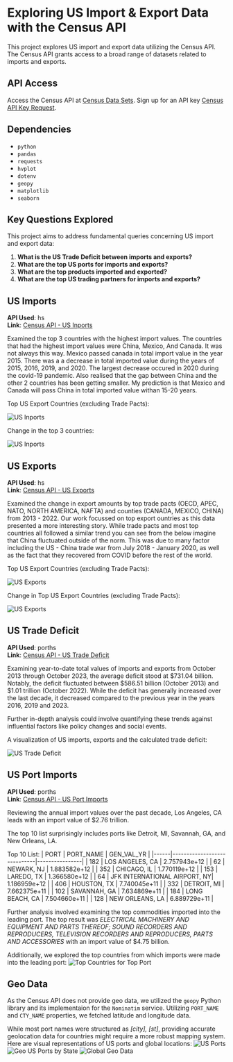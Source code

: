 # Exploring US Import & Export Data with the Census API

This project explores US import and export data utilizing the Census API. The Census API grants access to a broad range of datasets related to imports and exports.

## API Access

Access the Census API at [Census Data Sets](https://www.census.gov/data/developers/data-sets.html).
Sign up for an API key [Census API Key Request](https://api.census.gov/data/key_signup.html).

## Dependencies

- `python`
- `pandas`
- `requests`
- `hvplot`
- `dotenv`
- `geopy`
- `matplotlib`
- `seaborn`

## Key Questions Explored

This project aims to address fundamental queries concerning US import and export data:

1. **What is the US Trade Deficit between imports and exports?**
2. **What are the top US ports for imports and exports?**
3. **What are the top products imported and exported?**
4. **What are the top US trading partners for imports and exports?**



## US Imports

**API Used**: hs  
**Link**: [Census API - US Inports](https://api.census.gov/data/timeseries/intltrade/imports/hs/variables.html)

Examined the top 3 countries with the highest import values. The countries that had the highest import values were China, Mexico, And Canada. It was not always this way. Mexico passed canada in total import value in the year 2015. There was a a decrease in total imported value during the years of 2015, 2016, 2019, and 2020. The largest decrease occured in 2020 during the covid-19 pandemic. Also realised that the gap between China and the other 2 countries has been getting smaller. My prediction is that Mexico and Canada will pass China in total imported value withan 15-20 years.

Top US Export Countries (excluding Trade Pacts):


![US Inports](./notebooks/plots/top_3_us_imports_bar_plot.png)



Change in the top 3 countries:


![US Inports](./notebooks/plots/total_import_value_by_country_and_year_in_usd.png)




## US Exports

**API Used**: hs  
**Link**: [Census API - US Exports](https://api.census.gov/data/timeseries/intltrade/exports/hs/variables.html)

Examined the change in export amounts by top trade pacts (OECD, APEC, NATO, NORTH AMERICA, NAFTA) and counties (CANADA, MEXICO, CHINA) from 2013 - 2022. Our work focussed on top export ountries as this data presented a more interesting story. While trade pacts and most top countries all followed a similar trend you can see from the below imagine that China fluctuated outside of the norm. This was due to many factor including the US - China trade war from July 2018 - January 2020, as well as the fact that they recovered from COVID before the rest of the world.

Top US Export Countries (excluding Trade Pacts):


![US Exports](./notebooks/plots/top_us_export_countries.png)



Change in Top US Export Countries (excluding Trade Pacts):


![US Exports](./notebooks/plots/percent_change_in_top_export_countries.png)




## US Trade Deficit

**API Used**: porths  
**Link**: [Census API - US Trade Deficit](https://api.census.gov/data/timeseries/intltrade/exports/porths/variables.html)

Examining year-to-date total values of imports and exports from October 2013 through October 2023, the average deficit stood at $731.04 billion. Notably, the deficit fluctuated between $586.51 billion (October 2013) and $1.01 trillion (October 2022). While the deficit has generally increased over the last decade, it decreased compared to the previous year in the years 2016, 2019 and 2023.

Further in-depth analysis could involve quantifying these trends against influential factors like policy changes and social events.

A visualization of US imports, exports and the calculated trade deficit:


![US Trade Deficit](./notebooks/plots/imports_vs_exports.png)

## US Port Imports

**API Used**: porths  
**Link**: [Census API - US Port Imports](https://api.census.gov/data/timeseries/intltrade/exports/porths/variables.html)

Reviewing the annual import values over the past decade, Los Angeles, CA leads with an import value of $2.76 trillion.

The top 10 list surprisingly includes ports like Detroit, MI, Savannah, GA, and New Orleans, LA.

Top 10 List:
| PORT | PORT_NAME                   | GEN_VAL_YR     |
|------|-----------------------------|----------------|
| 182  | LOS ANGELES, CA             | 2.757943e+12   |
| 62   | NEWARK, NJ                  | 1.883582e+12   |
| 352  | CHICAGO, IL                 | 1.770119e+12   |
| 153  | LAREDO, TX                  | 1.366580e+12   |
| 64   | JFK INTERNATIONAL AIRPORT, NY| 1.186959e+12   |
| 406  | HOUSTON, TX                 | 7.740045e+11   |
| 332  | DETROIT, MI                 | 7.662375e+11   |
| 102  | SAVANNAH, GA                | 7.634869e+11   |
| 184  | LONG BEACH, CA              | 7.504660e+11   |
| 128  | NEW ORLEANS, LA             | 6.889729e+11   |

Further analysis involved examining the top commodities imported into the leading port. The top result was *ELECTRICAL MACHINERY AND EQUIPMENT AND PARTS THEREOF; SOUND RECORDERS AND REPRODUCERS, TELEVISION RECORDERS AND REPRODUCERS, PARTS AND ACCESSORIES* with an import value of $4.75 billion.

Additionally, we explored the top countries from which imports were made into the leading port:
![Top Countries for Top Port](./notebooks/plots/top_countries_top_port2.png)

## Geo Data

As the Census API does not provide geo data, we utilized the `geopy` Python library and its implementaion for the `Nominatim` service. Utilizing `PORT_NAME` and `CTY_NAME` properties, we fetched latitude and longitude data.

While most port names were structured as *[city], [st]*, providing accurate geolocation data for countries might require a more robust mapping system. Here are visual representations of US ports and global locations:
![US Ports](./notebooks/plots/geo_us_ports.png)
![Geo US Ports by State](./notebooks/plots/geo_us_ports_by_state.png)
![Global Geo Data](./notebooks/plots/geo_global.png)
